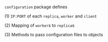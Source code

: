 ```configuration``` package defines 

(1) ```IP:PORT``` of each ```replica```, ```worker``` and ```client```

(2) Mapping of ```worker```s to ```replica```s

(3) Methods to pass configuration files to objects